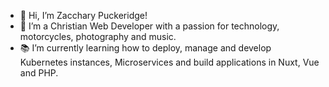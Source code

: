 - 👋 Hi, I’m Zacchary Puckeridge!
- 👀 I’m a Christian Web Developer with a passion for technology, motorcycles, photography and music.
- 📚 I’m currently learning how to deploy, manage and develop Kubernetes instances, Microservices and build applications in Nuxt, Vue and PHP.
